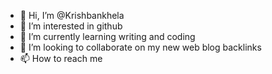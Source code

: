 - 👋 Hi, I’m @Krishbankhela
- 👀 I’m interested in github
- 🌱 I’m currently learning writing and coding
- 💞️ I’m looking to collaborate on my new web blog backlinks
- 📫 How to reach me  

<!---
Krishbankhela/Krishbankhela is a ✨ special ✨ repository because its `README.md` (this file) appears on your GitHub profile.
You can click the Preview link to take a look at your changes.
--->
